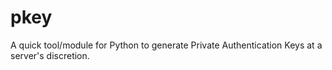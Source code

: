 # pkey
A quick tool/module for Python to generate Private Authentication Keys at a server's discretion.
